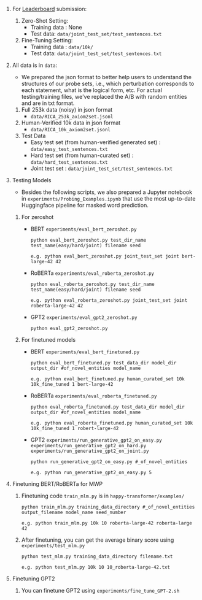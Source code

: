 1. For [Leaderboard](https://inklab.usc.edu/RICA/#exp) submission:
    1. Zero-Shot Setting:
        - Training data : None
        - Test data: `data/joint_test_set/test_sentences.txt`
    2. Fine-Tuning Setting:
        - Training data : `data/10k/`
        - Test data: `data/joint_test_set/test_sentences.txt`


2. All data is in `data`:
    - We prepared the json format to better help users to understand the structures of our probe sets, i.e., which perturbation corresponds to each statement, what is the logical form, etc. For actual testing/training files, we've replaced the A/B with random entities and are in txt format.
    1. Full 253k data (noisy) in json format
         - `data/RICA_253k_axiom2set.jsonl`
    2. Human-Verified 10k data in json format
         - `data/RICA_10k_axiom2set.jsonl`
    3. Test Data
         - Easy test set (from human-verified generated set) : `data/easy_test_sentences.txt`
         - Hard test set (from human-curated set) : `data/hard_test_sentences.txt`
         - Joint test set : `data/joint_test_set/test_sentences.txt`
               

3. Testing Models
    - Besides the following scripts, we also prepared a Jupyter notebook in `experiments/Probing_Examples.ipynb` that use the most up-to-date Huggingface pipeline for masked word prediction.
    1. For zeroshot
        - BERT `experiments/eval_bert_zeroshot.py`
    
            `python eval_bert_zeroshot.py test_dir_name test_name(easy/hard/joint) filename seed`
       
            `e.g. python eval_bert_zeroshot.py joint_test_set joint bert-large-42 42`
        - RoBERTa `experiments/eval_roberta_zeroshot.py`
    
            `python eval_roberta_zeroshot.py test_dir_name test_name(easy/hard/joint) filename seed`
       
            `e.g. python eval_roberta_zeroshot.py joint_test_set joint roberta-large-42 42`
        - GPT2 `experiments/eval_gpt2_zeroshot.py` 
    
            `python eval_gpt2_zeroshot.py`
        
    2. For finetuned models
        - BERT `experiments/eval_bert_finetuned.py`
    
            `python eval_bert_finetuned.py test_data_dir model_dir output_dir #of_novel_entities model_name`
       
            `e.g. python eval_bert_finetuned.py human_curated_set 10k 10k_fine_tuned 1 bert-large-42`
        - RoBERTa `experiments/eval_roberta_finetuned.py`
    
            `python eval_roberta_finetuned.py test_data_dir model_dir output_dir #of_novel_entities model_name`
       
            `e.g. python eval_roberta_finetuned.py human_curated_set 10k 10k_fine_tuned 1 robert-large-42`
        - GPT2 `experiments/run_generative_gpt2_on_easy.py` `experiments/run_generative_gpt2_on_hard.py` `experiments/run_generative_gpt2_on_joint.py`
    
            `python run_generative_gpt2_on_easy.py #_of_novel_entities`
       
            `e.g. python run_generative_gpt2_on_easy.py 5`


   
4. Finetuning BERT/RoBERTa for MWP
    1. Finetuning code `train_mlm.py` is in `happy-transformer/examples/`
        
        `python train_mlm.py training_data_directory #_of_novel_entities output_filename model_name seed_number`
       
       `e.g. python train_mlm.py 10k 10 roberta-large-42 roberta-large 42`
        
    2. After finetuning, you can get the average binary score using `experiments/test_mlm.py`
    
        `python test_mlm.py training_data_directory filename.txt`
       
       `e.g. python test_mlm.py 10k 10 10_roberta-large-42.txt`
 
5. Finetuning GPT2
    1. You can finetune GPT2 using `experiments/fine_tune_GPT-2.sh`
    
